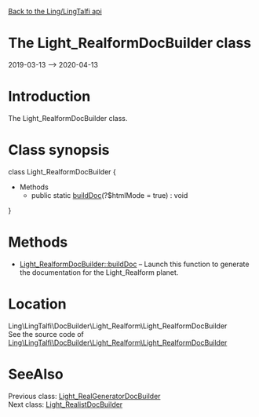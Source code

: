 [Back to the Ling/LingTalfi api](https://github.com/lingtalfi/LingTalfi/blob/master/doc/api/Ling/LingTalfi.md)



The Light_RealformDocBuilder class
================
2019-03-13 --> 2020-04-13






Introduction
============

The Light_RealformDocBuilder class.



Class synopsis
==============


class <span class="pl-k">Light_RealformDocBuilder</span>  {

- Methods
    - public static [buildDoc](https://github.com/lingtalfi/LingTalfi/blob/master/doc/api/Ling/LingTalfi/DocBuilder/Light_Realform/Light_RealformDocBuilder/buildDoc.md)(?$htmlMode = true) : void

}






Methods
==============

- [Light_RealformDocBuilder::buildDoc](https://github.com/lingtalfi/LingTalfi/blob/master/doc/api/Ling/LingTalfi/DocBuilder/Light_Realform/Light_RealformDocBuilder/buildDoc.md) &ndash; Launch this function to generate the documentation for the Light_Realform planet.





Location
=============
Ling\LingTalfi\DocBuilder\Light_Realform\Light_RealformDocBuilder<br>
See the source code of [Ling\LingTalfi\DocBuilder\Light_Realform\Light_RealformDocBuilder](https://github.com/lingtalfi/LingTalfi/blob/master/DocBuilder/Light_Realform/Light_RealformDocBuilder.php)



SeeAlso
==============
Previous class: [Light_RealGeneratorDocBuilder](https://github.com/lingtalfi/LingTalfi/blob/master/doc/api/Ling/LingTalfi/DocBuilder/Light_RealGenerator/Light_RealGeneratorDocBuilder.md)<br>Next class: [Light_RealistDocBuilder](https://github.com/lingtalfi/LingTalfi/blob/master/doc/api/Ling/LingTalfi/DocBuilder/Light_Realist/Light_RealistDocBuilder.md)<br>
